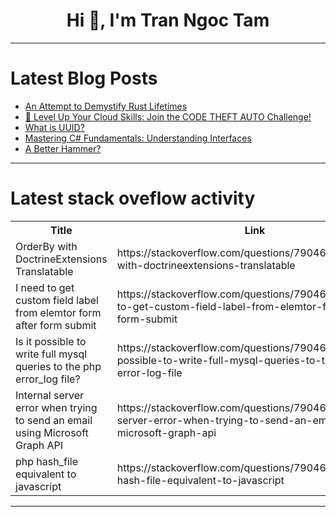 <h1 align="center">Hi 👋, I'm Tran Ngoc Tam</h1>

---

# Latest Blog Posts 
<!-- BLOG-POST-LIST:START -->
- [An Attempt to Demystify Rust Lifetimes](https://dev.to/jakenherman/an-attempt-to-demystify-rust-lifetimes-2130)
- [🚀 Level Up Your Cloud Skills: Join the CODE THEFT AUTO Challenge!](https://dev.to/giftedlane/level-up-your-cloud-skills-join-the-code-theft-auto-challenge-3cjg)
- [What is UUID?](https://dev.to/rosselli00/what-is-uuid-cng)
- [Mastering C# Fundamentals: Understanding Interfaces](https://dev.to/moh_moh701/mastering-c-fundamentals-understanding-interfaces-4om9)
- [A Better Hammer?](https://dev.to/dbozhinovski/a-better-hammer-2c26)
<!-- BLOG-POST-LIST:END -->

---

# Latest stack oveflow activity
<table>
  <tr><th>Title</th><th>Link</th></tr>
  <!-- STACKOVERFLOW:START --><tr><td>OrderBy with DoctrineExtensions Translatable</td><td>https://stackoverflow.com/questions/79046730/orderby-with-doctrineextensions-translatable</td></tr><tr><td>I need to get custom field label from elemtor form after form submit</td><td>https://stackoverflow.com/questions/79046712/i-need-to-get-custom-field-label-from-elemtor-form-after-form-submit</td></tr><tr><td>Is it possible to write full mysql queries to the php error_log file?</td><td>https://stackoverflow.com/questions/79046709/is-it-possible-to-write-full-mysql-queries-to-the-php-error-log-file</td></tr><tr><td>Internal server error when trying to send an email using Microsoft Graph API</td><td>https://stackoverflow.com/questions/79046695/internal-server-error-when-trying-to-send-an-email-using-microsoft-graph-api</td></tr><tr><td>php hash_file equivalent to javascript</td><td>https://stackoverflow.com/questions/79046347/php-hash-file-equivalent-to-javascript</td></tr><!-- STACKOVERFLOW:END -->
</table>

---


